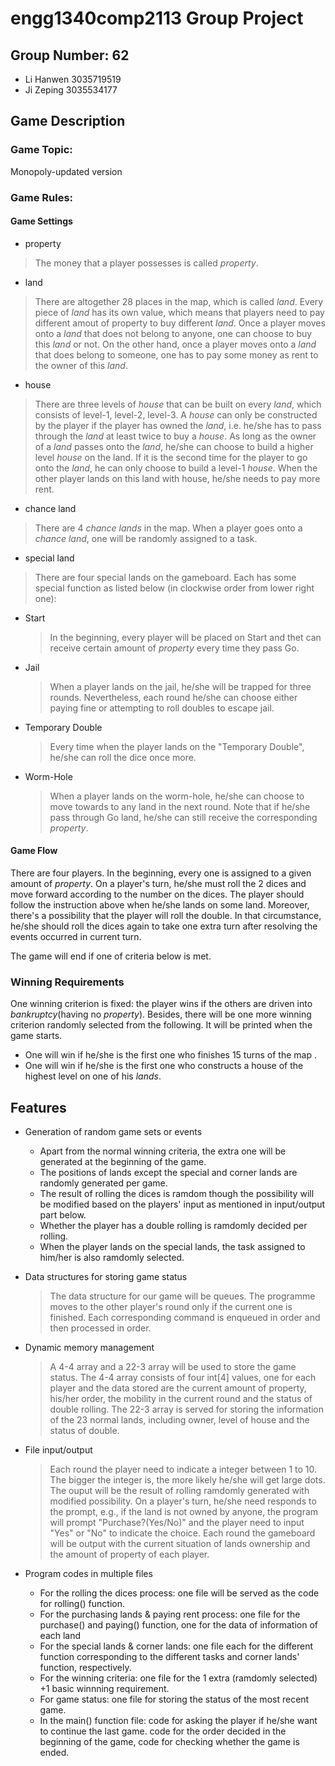 # engg1340comp2113 Group Project #
## Group Number: 62
* Li Hanwen 3035719519
* Ji Zeping 3035534177
## Game Description
### Game Topic:
Monopoly-updated version
### Game Rules:
#### Game Settings
* property
> The money that a player possesses is called *property*.
* land
> There are altogether 28 places in the map, which is called *land*. Every piece of *land* has its own value, which means that players need to pay different amout of property to buy different *land*.
> Once a player moves onto a *land* that does not belong to anyone, one can choose to buy this *land* or not. On the other hand, once a player moves onto a *land* that does belong to someone, one has to pay some money as rent to the owner of this *land*.
* house
> There are three levels of *house* that can be built on every *land*, which consists of level-1, level-2, level-3.
> A *house* can only be constructed by the player if the player has owned the *land*, i.e. he/she has to pass through the *land* at least twice to buy a *house*. As long as the owner of a *land* passes onto the *land*, he/she can choose to build a higher level *house* on the land. If it is the second time for the player to go onto the *land*, he can only choose to build a level-1 *house*. When the other player lands on this land with house, he/she needs to pay more rent. 
* chance land
> There are 4 *chance lands* in the map. When a player goes onto a *chance land*, one will be randomly assigned to a task.
* special land
> There are four special lands on the gameboard. Each has some special function as listed below (in clockwise order from lower right one):
   - Start
     > In the beginning, every player will be placed on Start and thet can receive certain amount of *property* every time they pass Go.
   - Jail
     > When a player lands on the jail, he/she will be trapped for three rounds. Nevertheless, each round he/she can choose either paying fine or attempting to roll doubles to escape jail.
   - Temporary Double
     > Every time when the player lands on the "Temporary Double", he/she can roll the dice once more.
   - Worm-Hole
     > When a player lands on the worm-hole, he/she can choose to move towards to any land in the next round. Note that if he/she pass through Go land, he/she can still receive the corresponding *property*.

#### Game Flow
There are four players. In the beginning, every one is assigned to a given amount of *property*. On a player's turn, he/she must roll the 2 dices and move forward according to the number on the dices. The player should follow the instruction above when he/she lands on some land. Moreover, there's a possibility that the player will roll the double. In that circumstance, he/she should roll the dices again to take one extra turn after resolving the events occurred in current turn.

The game will end if one of criteria below is met.    

### Winning Requirements
One winning criterion is fixed: the player wins if the others are driven into *bankruptcy*(having no *property*). Besides, there will be one more winning criterion randomly selected from the following. It will be printed when the game starts. 
* One will win if he/she is the first one who finishes 15 turns of the map .
* One will win if he/she is the first one who constructs a house of the highest level on one of his *lands*.

## Features
* Generation of random game sets or events
  - Apart from the normal winning criteria, the extra one will be generated at the beginning of the game.
  - The positions of lands except the special and corner lands are randomly generated per game. 
  - The result of rolling the dices is ramdom though the possibility will be modified based on the players' input as mentioned in input/output part below.
  - Whether the player has a double rolling is ramdomly decided per rolling. 
  - When the player lands on the special lands, the task assigned to him/her is also ramdomly selected.
* Data structures for storing game status
  >The data structure for our game will be queues. The programme moves to the other player's round only if the current one is finished. Each corresponding command is enqueued in order and then processed in order.
* Dynamic memory management
  >A 4-4 array and a 22-3 array will be used to store the game status. The 4-4 array consists of four int[4] values, one for each player and the data stored are the current amount of property, his/her order, the mobility in the current round and the status of double rolling. The 22-3 array is served for storing the information of the 23 normal lands, including owner, level of house and the status of double. 
* File input/output
  >Each round the player need to indicate a integer between 1 to 10. The bigger the integer is, the more likely he/she will get large dots. The ouput will be the result of rolling ramdomly generated with modified possibility. On a player's turn, he/she need responds to the prompt, e.g., if the land is not owned by anyone, the program will prompt "Purchase?(Yes/No)" and the player need to input "Yes" or "No" to indicate the choice.
   Each round the gameboard will be output with the current situation of lands ownership and the amount of property of each player.
* Program codes in multiple files
   
  - For the rolling the dices process: one file will be served as the code for rolling() function.
  - For the purchasing lands & paying rent process: one file for the purchase() and paying() function, one for the data of information of each land
  - For the special lands & corner lands: one file each for the different function corresponding to the different tasks and corner lands' function, respectively.
  - For the winning criteria: one file for the 1 extra (ramdomly selected) +1 basic winnning requirement.
  - For game status: one file for storing the status of the most recent game.
  - In the main() function file:  code for asking the player if he/she want to continue the last game. code for the order decided in the beginning of the game, code for checking whether the game is ended.
